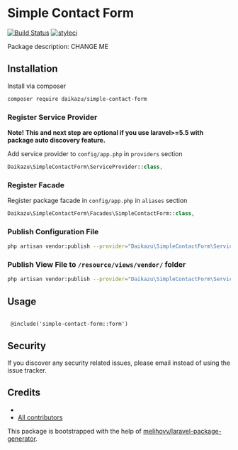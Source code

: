 # Simple Contact Form

[![Build Status](https://travis-ci.org/daikazu/simple-contact-form.svg?branch=master)](https://travis-ci.org/daikazu/simple-contact-form)
[![styleci](https://styleci.io/repos/CHANGEME/shield)](https://styleci.io/repos/169582594)
<!--[![Scrutinizer Code Quality](https://scrutinizer-ci.com/g/daikazu/simple-contact-form/badges/quality-score.png?b=master)](https://scrutinizer-ci.com/g/daikazu/simple-contact-form/?branch=master)-->
<!--[![SensioLabsInsight](https://insight.sensiolabs.com/projects/CHANGEME/mini.png)](https://insight.sensiolabs.com/projects/CHANGEME)-->
<!--[![Coverage Status](https://coveralls.io/repos/github/daikazu/simple-contact-form/badge.svg?branch=master)](https://coveralls.io/github/daikazu/simple-contact-form?branch=master)-->

<!--[![Packagist](https://img.shields.io/packagist/v/daikazu/simple-contact-form.svg)](https://packagist.org/packages/daikazu/simple-contact-form)-->
<!--[![Packagist](https://poser.pugx.org/daikazu/simple-contact-form/d/total.svg)](https://packagist.org/packages/daikazu/simple-contact-form)-->
<!--[![Packagist](https://img.shields.io/packagist/l/daikazu/simple-contact-form.svg)](https://packagist.org/packages/daikazu/simple-contact-form)-->

Package description: CHANGE ME

## Installation

Install via composer
```bash
composer require daikazu/simple-contact-form
```

### Register Service Provider

**Note! This and next step are optional if you use laravel>=5.5 with package
auto discovery feature.**

Add service provider to `config/app.php` in `providers` section
```php
Daikazu\SimpleContactForm\ServiceProvider::class,
```

### Register Facade

Register package facade in `config/app.php` in `aliases` section
```php
Daikazu\SimpleContactForm\Facades\SimpleContactForm::class,
```

### Publish Configuration File

```bash
php artisan vendor:publish --provider="Daikazu\SimpleContactForm\ServiceProvider" --tag="simple-contact-form-config"
```

### Publish View File to `/resource/views/vendor/` folder
```bash
php artisan vendor:publish --provider="Daikazu\SimpleContactForm\ServiceProvider" --tag="simple-contact-form-views"
```

## Usage

```blade

 @include('simple-contact-form::form')

```

## Security

If you discover any security related issues, please email 
instead of using the issue tracker.

## Credits

- [](https://github.com/daikazu/simple-contact-form)
- [All contributors](https://github.com/daikazu/simple-contact-form/graphs/contributors)

This package is bootstrapped with the help of
[melihovv/laravel-package-generator](https://github.com/melihovv/laravel-package-generator).

